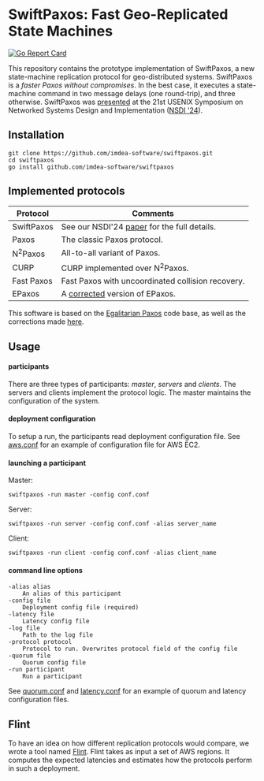 SwiftPaxos: Fast Geo-Replicated State Machines
==========
[![Go Report Card](https://goreportcard.com/badge/github.com/imdea-software/swiftpaxos)](https://goreportcard.com/report/github.com/imdea-software/swiftpaxos)

This repository contains the prototype implementation of SwiftPaxos, a new state-machine replication protocol for geo-distributed systems.
SwiftPaxos is a _faster Paxos without compromises_.
In the best case, it executes a state-machine command in two message delays (one round-trip), and three otherwise.
SwiftPaxos was [presented](https://www.usenix.org/conference/nsdi24/presentation/ryabinin) at the 21st USENIX Symposium on Networked Systems Design and Implementation ([NSDI '24](https://www.usenix.org/conference/nsdi24)).

Installation
------------

    git clone https://github.com/imdea-software/swiftpaxos.git
    cd swiftpaxos
    go install github.com/imdea-software/swiftpaxos

Implemented protocols
---------------------

|  Protocol               | Comments                                          |
|-------------------------|---------------------------------------------------|
| SwiftPaxos              | See our NSDI'24 [paper](https://www.usenix.org/conference/nsdi24/presentation/ryabinin) for the full details.|
| Paxos                   | The classic Paxos protocol.                       |
| N<sup>2</sup>Paxos      | All-to-all variant of Paxos.                      |
| CURP                    | CURP implemented over N<sup>2</sup>Paxos.         |
| Fast Paxos              | Fast Paxos with uncoordinated collision recovery. |
| EPaxos                  | A [corrected][epaxos_correct] version of EPaxos.  |

This software is based on the [Egalitarian Paxos](https://github.com/otrack/epaxos) code base, as well as the corrections made [here](https://github.com/otrack/epaxos).

Usage
-----
#### participants
There are three types of participants: *master*, *servers* and *clients*. 
The servers and clients implement the protocol logic. 
The master maintains the configuration of the system.

#### deployment configuration
To setup a run, the participants read deployment configuration file. 
See [aws.conf][config] for an example of configuration file for AWS EC2.

#### launching a participant

Master:
    
    swiftpaxos -run master -config conf.conf

Server:

    swiftpaxos -run server -config conf.conf -alias server_name

Client:

    swiftpaxos -run client -config conf.conf -alias client_name

#### command line options

    -alias alias
        An alias of this participant
    -config file
        Deployment config file (required)
    -latency file
        Latency config file
    -log file
        Path to the log file
    -protocol protocol
        Protocol to run. Overwrites protocol field of the config file
    -quorum file
        Quorum config file
    -run participant
        Run a participant

See [quorum.conf][quorum] and [latency.conf][latency] for an example of quorum and latency configuration files.

Flint
-----

To have an idea on how different replication protocols would compare, we wrote a tool named [Flint][flint]. 
Flint takes as input a set of AWS regions.
It computes the expected latencies and estimates how the protocols perform in such a deployment.

[config]: aws.conf
[epaxos_correct]: https://github.com/otrack/on-epaxos-correctness
[quorum]: quorum.conf
[latency]: latency.conf
[flint]: https://github.com/vonaka/flint
